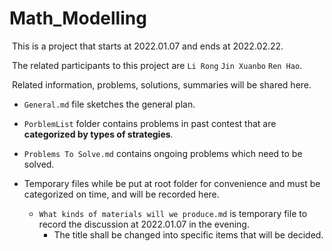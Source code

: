 # Math_Modelling

​	This is a project that starts at 2022.01.07 and ends at 2022.02.22.

​	The related participants to this project are `Li Rong` `Jin Xuanbo` `Ren Hao`.

​	Related information, problems, solutions, summaries will be shared here.

* `General.md` file sketches the general plan.

* `PorblemList` folder contains problems in past contest that are **categorized by types of strategies**.

* `Problems To Solve.md` contains ongoing problems which need to be solved.

* Temporary files while be put at root folder for convenience and must be categorized on time, and will be recorded here.
  * `What kinds of materials will we produce.md` is temporary file to record the discussion at 2022.01.07 in the evening.
    * The title shall be changed into specific items that will be decided.
    
    

